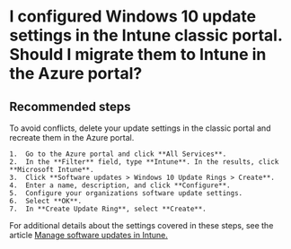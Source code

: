 <properties
	pageTitle="I configured Windows 10 update settings in the Intune classic portal. Should I migrate them to Intune in the Azure portal?"
	description="I configured Windows 10 update settings in the Intune classic portal. Should I migrate them to Intune in the Azure portal?"
	service="microsoft.intune"
	resource="intune"
	authors="mackie1604"
	displayOrder="1"
	selfHelpType="resource"
	supportTopicIds=""
	resourceTags="software_updates_selfhelp"
	productPesIds=""
	cloudEnvironments="public"
/>

# I configured Windows 10 update settings in the Intune classic portal. Should I migrate them to Intune in the Azure portal?

## **Recommended steps**

To avoid conflicts, delete your update settings in the classic portal and recreate them in the Azure portal.

    1.  Go to the Azure portal and click **All Services**.
    2.  In the **Filter** field, type **Intune**. In the results, click **Microsoft Intune**.  
    3.  Click **Software updates > Windows 10 Update Rings > Create**. 
    4.  Enter a name, description, and click **Configure**. 
    5.  Configure your organizations software update settings.
    6.  Select **OK**.
    7.  In **Create Update Ring**, select **Create**. 

For additional details about the settings covered in these steps, see the article [Manage software updates in Intune.](https://docs.microsoft.com/en-us/intune/windows-update-for-business-configure)

